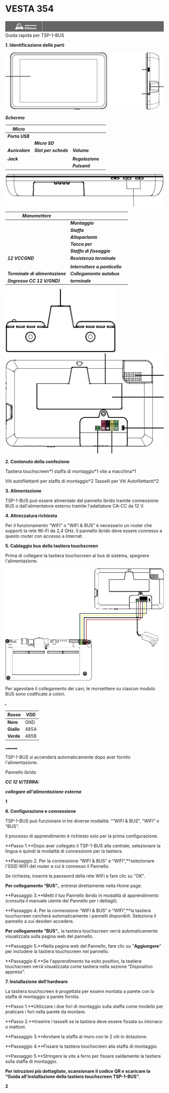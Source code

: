 # VESTA 354

![](<.gitbook/assets/0 (64).png>)Guida rapida per TSP-1-BUS

**1. Identificazione delle parti**

![](<.gitbook/assets/1 (82).png>)

_**Schermo**_

| _**Micro**_      |                       |                   |   |
| ---------------- | --------------------- | ----------------- | - |
| _**Porta USB**_  |                       |                   |   |
|                  | _**Micro SD**_        |                   |   |
| _**Auricolare**_ | _**Slot per schede**_ | _**Volume**_      |   |
|                  |                       |                   |   |
| _**Jack**_       |                       | _**Regolazione**_ |   |
|                  |                       | _**Pulsanti**_    |   |

![](<.gitbook/assets/2 (89).png>)

| _**Manomettere**_                |                                 |   |
| -------------------------------- | ------------------------------- | - |
|                                  | _**Montaggio**_                 |   |
|                                  | _**Staffa**_                    |   |
|                                  | _**Altoparlante**_              |   |
|                                  | _**Tacca per**_                 |   |
|                                  | _**Staffa di fissaggio**_       |   |
| _**12 VCCGND**_                  | _**Resistenza terminale**_      |   |
|                                  |                                 |   |
|                                  | _**Interruttore a ponticello**_ |   |
| _**Terminale di alimentazione**_ | _**Collegamento autobus**_      |   |
| _**(Ingresso CC 12 V/GND)**_     | _**terminale**_                 |   |

![](<.gitbook/assets/3 (88).png>)![](<.gitbook/assets/4 (92).png>)

**2. Contenuto della confezione**

Tastiera touchscreen\*1 staffa di montaggio\*1 vite a macchina\*1

Viti autofilettanti per staffa di montaggio\*2 Tasselli per Viti Autofilettanti\*2

**3. Alimentazione**

TSP-1-BUS può essere alimentato dal pannello ibrido tramite connessione BUS o dall'alimentatore esterno tramite l'adattatore CA-CC da 12 V.

**4. Attrezzatura richiesta**

Per il funzionamento “WIFI” o “WIFI & BUS” è necessario un router che supporti la rete Wi-Fi da 2,4 GHz. Il pannello ibrido deve essere connesso a questo router con accesso a Internet.

**5. Cablaggio bus della tastiera touchscreen**

Prima di collegare la tastiera touchscreen al bus di sistema, spegnere l'alimentazione.

![](<.gitbook/assets/5 (92).png>)

Per agevolare il collegamento dei cavi, le morsettiere su ciascun modulo BUS sono codificate a colori.

![](<.gitbook/assets/6 (74).png>)

| **Rosso**  | VDD  |
| ---------- | ---- |
| **Nero**   | GND  |
| **Giallo** | 485A |
| **Verde**  | 485B |

![](<.gitbook/assets/7 (64).png>)![](<.gitbook/assets/8 (64).png>)![](<.gitbook/assets/9 (61).png>)![](<.gitbook/assets/10 (62).png>)![](<.gitbook/assets/11 (50).png>)![](<.gitbook/assets/12 (52).png>)![](<.gitbook/assets/13 (41).png>)![](<.gitbook/assets/14 (41).png>)![](<.gitbook/assets/15 (41).png>)![](<.gitbook/assets/16 (43).png>)![](<.gitbook/assets/17 (35).png>)![](<.gitbook/assets/18 (42).png>)![](<.gitbook/assets/19 (42).png>)![](<.gitbook/assets/20 (30).png>)

TSP-1-BUS si accenderà automaticamente dopo aver fornito l'alimentazione.

Pannello ibrido

_**CC 12 V/TERRA:**_

_**collegare all'alimentazione esterna**_

**1**

**6. Configurazione e connessione**

TSP-1-BUS può funzionare in tre diverse modalità: “”WIFI & BUS”, “WIFI” o “BUS”.

Il processo di apprendimento è richiesto solo per la prima configurazione.

**Passo 1.**Dopo aver collegato il TSP-1-BUS alla centrale, selezionare la lingua e quindi la modalità di connessione per la tastiera.

**Passaggio 2. Per la connessione “WIFI & BUS” e “WIFI”,**selezionare l'SSID WIFI del router a cui è connesso il Pannello.

Se richiesta, inserire la password della rete WiFi e fare clic su "OK".

**Per collegamento “BUS”.**, entrerai direttamente nella Home page.

**Passaggio 3.**Metti il ​​tuo Pannello ibrido in modalità di apprendimento (consulta il manuale utente del Pannello per i dettagli).

**Passaggio 4. Per la connessione “WIFI & BUS” e “WIFI”,**la tastiera touchscreen cercherà automaticamente i pannelli disponibili. Seleziona il pannello a cui desideri accedere.

**Per collegamento “BUS”.**, la tastiera touchscreen verrà automaticamente visualizzata sulla pagina web del pannello.

**Passaggio 5.**Nella pagina web del Pannello, fare clic su "**Aggiungere**” per includere la tastiera touchscreen nel pannello.

**Passaggio 6.**Se l'apprendimento ha esito positivo, la tastiera touchscreen verrà visualizzata come tastiera nella sezione “Dispositivo appreso”.

**7. Installazione dell'hardware**

La tastiera touchscreen è progettata per essere montata a parete con la staffa di montaggio a parete fornita.

**Passo 1.**Utilizzare i due fori di montaggio sulla staffa come modello per praticare i fori nella parete da montare.

**Passo 2.**Inserire i tasselli se la tastiera deve essere fissata su intonaco o mattoni.

**Passaggio 3.**Avvitare la staffa al muro con le 2 viti in dotazione.

**Passaggio 4.**Fissare la tastiera touchscreen alla staffa di montaggio.

**Passaggio 5.**Stringere la vite a ferro per fissare saldamente la tastiera sulla staffa di montaggio.

**Per istruzioni più dettagliate, scansionare il codice QR e scaricare la “Guida all'installazione della tastiera touchscreen TSP-1-BUS”.**

**2**
